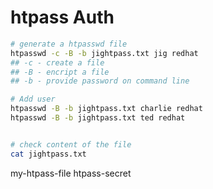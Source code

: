 # htpass Auth

```bash
# generate a htpasswd file
htpasswd -c -B -b jightpass.txt jig redhat
## -c - create a file
## -B - encript a file
## -b - provide password on command line

# Add user
htpasswd -B -b jightpass.txt charlie redhat
htpasswd -B -b jightpass.txt ted redhat


# check content of the file
cat jightpass.txt

```

my-htpass-file
htpass-secret